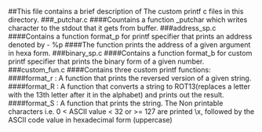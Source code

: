##This file contains a brief description of The custom printf c files in this directory.
###_putchar.c
####Countains a function _putchar which writes character to the stdout that it gets from buffer.
###address_sp.c
####Contains a function format_p for printf specifier that prints an address denoted by - %p
####The function prints the address of a given argument in hexa form.
###binary_sp.c
####Contains a function format_b for custom printf specifier that prints the binary form of a given number.
###custom_fun.c
####Contains three custom printf functions:
####format_r : A function that prints the reversed version of a given string.
####format_R : A function that converts a string to ROT13(replaces a letter with the 13th letter after it in the alphabet) and prints out the result.
####format_S : A function that prints the string. The Non printable characters i.e. 0 < ASCII value < 32 or >= 127 are printed \x, followed by the ASCII code value in hexadecimal form (uppercase)
###

